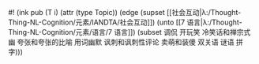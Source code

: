 #! (ink pub (T i) (attr (type Topic)) (edge (supset [[社会互动|λ:/Thought-Thing-NL-Cognition/元素/IANDTA/社会互动]]) (unto [[7 语言|λ:/Thought-Thing-NL-Cognition/元素/语言/7 语言]]) (subset 调侃 开玩笑 冷笑话和禅宗式幽 夸张和夸张的比喻 用词幽默 讽刺和讽刺性评论 卖萌和装傻 双关语 谜语 拼字)))